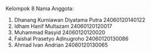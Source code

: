 Kelompok 8
Nama Anggota:
1.	Dhanang Kurniawan Diyatama Putra 24060120140122
2.	Idham Hanif Multazam 24060120120017
3.	Muhammad Rasyid 24060120120020
4.	Faishal Prasetyo Adinugroho 24060120130086
5.	Ahmad Ivan Andrian 24060120130065
